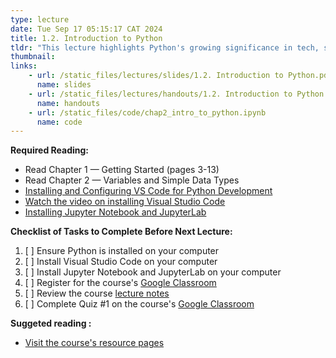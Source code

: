 ```yaml
---
type: lecture
date: Tue Sep 17 05:15:17 CAT 2024
title: 1.2. Introduction to Python
tldr: "This lecture highlights Python's growing significance in tech, spanning web development, data science, and AI. We'll explore its simplicity as an ideal first language and its versatility for various career paths. We'll examine Python's real-world applications in industry and research, and how this course develops widely applicable problem-solving skills. The session concludes with installing Python and writing our first program.."
thumbnail: 
links: 
    - url: /static_files/lectures/slides/1.2. Introduction to Python.pdf
      name: slides
    - url: /static_files/lectures/handouts/1.2. Introduction to Python.pdf
      name: handouts
    - url: /static_files/code/chap2_intro_to_python.ipynb
      name: code
---
```

**Required Reading:**
- Read Chapter 1 — Getting Started (pages 3-13)
- Read Chapter 2 — Variables and Simple Data Types
- [Installing and Configuring VS Code for Python Development](https://realpython.com/python-development-visual-studio-code/)
- [Watch the video on installing Visual Studio Code](https://realpython.com/lessons/introduction-visual-studio-code/)
- [Installing Jupyter Notebook and JupyterLab](https://jupyter.org/install)

**Checklist of Tasks to Complete Before Next Lecture:**
1. [ ] Ensure Python is installed on your computer
2. [ ] Install Visual Studio Code on your computer
3. [ ] Install Jupyter Notebook and JupyterLab on your computer
4. [ ] Register for the course's [Google Classroom](https://classroom.google.com/c/NzA0NTM5MTcyOTY1?cjc=7bd7fo4)
5. [ ] Review the course [lecture notes](https://qiriro.com/ete2162/schedule/)
6. [ ] Complete Quiz #1 on the course's [Google Classroom](https://classroom.google.com/c/NzA0NTM5MTcyOTY1?cjc=7bd7fo4)

**Suggeted reading :**
- [Visit the course's resource pages](https://qiriro.com/ete2162/materials/)




